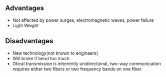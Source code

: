 ## Advantages
- Not affected by power surges, electromagnetic waves, power failure
- Light Weight

## Disadvantages
- New technology(not known to engineers)
- Will broke if bend too much
- Otical transmission is inherently unidirectional, two-way communication requires either two fibers or two frequency bands on one fiber.
